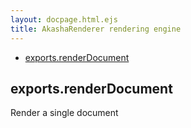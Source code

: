```yaml
---
layout: docpage.html.ejs
title: AkashaRenderer rendering engine
---
```

  - [exports.renderDocument](#exportsrenderdocument)

## exports.renderDocument

  Render a single document
